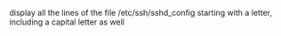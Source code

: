 display all the lines of the file /etc/ssh/sshd_config starting with a letter, including a capital letter as well
